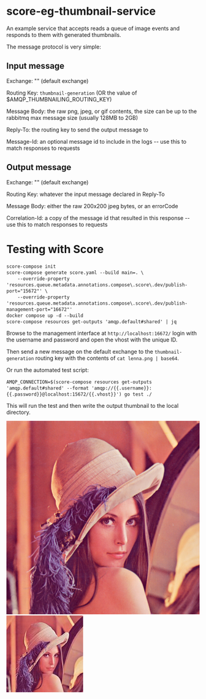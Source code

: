 # score-eg-thumbnail-service

An example service that accepts reads a queue of image events and responds to them with generated thumbnails.

The message protocol is very simple:

## Input message

Exchange: "" (default exchange)

Routing Key: `thumbnail-generation` (OR the value of $AMQP_THUMBNAILING_ROUTING_KEY)

Message Body: the raw png, jpeg, or gif contents, the size can be up to the rabbitmq max message size (usually 128MB to 2GB)

Reply-To: the routing key to send the output message to

Message-Id: an optional message id to include in the logs -- use this to match responses to requests

## Output message

Exchange: "" (default exchange)

Routing Key: whatever the input message declared in Reply-To

Message Body: either the raw 200x200 jpeg bytes, or an errorCode

Correlation-Id: a copy of the message id that resulted in this response -- use this to match responses to requests

# Testing with Score

```
score-compose init
score-compose generate score.yaml --build main=. \
    --override-property 'resources.queue.metadata.annotations.compose\.score\.dev/publish-port="15672"' \
    --override-property 'resources.queue.metadata.annotations.compose\.score\.dev/publish-management-port="16672"'
docker compose up -d --build
score-compose resources get-outputs 'amqp.default#shared' | jq
```

Browse to the management interface at `http://localhost:16672/` login with the username and password and open the vhost with the unique ID.

Then send a new message on the default exchange to the `thumbnail-generation` routing key with the contents of `cat lenna.png | base64`.

Or run the automated test script:

```
AMQP_CONNECTION=$(score-compose resources get-outputs 'amqp.default#shared' --format 'amqp://{{.username}}:{{.password}}@localhost:15672/{{.vhost}}') go test ./
```

This will run the test and then write the output thumbnail to the local directory.

![lenna.png](./lenna.png)
![lenna_output.jpeg](./lenna_output.jpeg)
